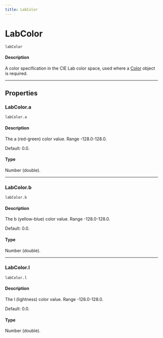 ```yaml
---
title: LabColor
---
```

# LabColor

`labColor`

#### Description

A color specification in the CIE Lab color space, used where a [Color](.././Color) object is required.

---

## Properties

### LabColor.a

`labColor.a`

#### Description

The a (red-green) color value. Range -128.0-128.0.

Default: 0.0.

#### Type

Number (double).

---

### LabColor.b

`labColor.b`

#### Description

The b (yellow-blue) color value. Range -128.0-128.0.

Default: 0.0.

#### Type

Number (double).

---

### LabColor.l

`labColor.l`

#### Description

The l (lightness) color value. Range -128.0-128.0.

Default: 0.0.

#### Type

Number (double).
